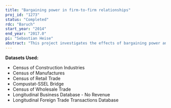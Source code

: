 ```yaml
---
title: "Bargaining power in firm-to-firm relationships"
proj_id: "1273"
status: "Completed"
rdc: "Baruch"
start_year: "2014"
end_year: "2017.0"
pi: "Sebastian Heise"
abstract: "This project investigates the effects of bargaining power and long-term relationships on price setting in producer markets. One set of questions centers on the effect of bargaining power on the average price level and the size and frequency of price changes. For example, are sellers with more bargaining power able to charge higher prices for the same product? Another set of research questions concerns the connection between the average length of a relationship and bargaining power. For example, do relationships characterized by asymmetric bargaining power become more stable over time? Using transaction-level trade data involving U.S. firms, this research identifies both the buyer and the seller firm for import transactions. This feature makes it possible to determine in the import data whether firms are in an ongoing relationship with each other and to assess their relative bargaining power. Bargaining power is estimated using proxies for firms’ size, the ease with which they can find an alternative trading partner for the same product, and the uniqueness of the product traded. "
---
```


**Datasets Used:**

  - Census of Construction Industries 
  - Census of Manufactures 
  - Census of Retail Trade 
  - Compustat-SSEL Bridge 
  - Census of Wholesale Trade 
  - Longitudinal Business Database - No Revenue 
  - Longitudinal Foreign Trade Transactions Database 

